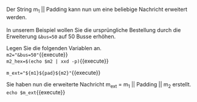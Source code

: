 Der String m<sub>1</sub> || Padding kann nun um eine beliebige Nachricht erweitert werden.<br>
<br>
In unserem Beispiel wollen Sie die ursprüngliche Bestellung durch die Erweiterung `&bus=50` auf 50 Busse erhöhen.<br>

Legen Sie die folgenden Variablen an.<br>
`m2="&bus=50"`{{execute}}<br>
`m2_hex=$(echo $m2 | xxd -p)`{{execute}}<br>

`m_ext="${m1}${pad}${m2}"`{{execute}}<br>

Sie haben nun die erweiterte Nachricht m<sub>ext</sub> = m<sub>1</sub> || Padding || m<sub>2</sub> erstellt.<br>
`echo $m_ext`{{execute}}